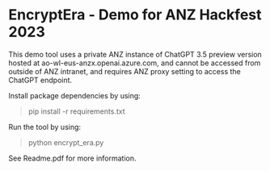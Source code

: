 # EncryptEra - Demo for ANZ Hackfest 2023

This demo tool uses a private ANZ instance of ChatGPT 3.5 preview version hosted at ao-wl-eus-anzx.openai.azure.com, and cannot be accessed from outside of ANZ intranet, and requires ANZ proxy setting to access the ChatGPT endpoint.

Install package dependencies by using:
> pip install -r requirements.txt

Run the tool by using:
> python encrypt_era.py

See Readme.pdf for more information.